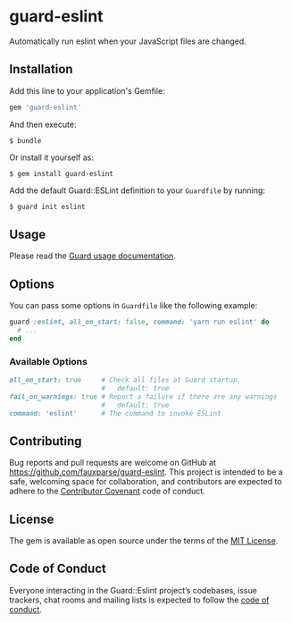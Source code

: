 # guard-eslint

Automatically run eslint when your JavaScript files are changed.

## Installation

Add this line to your application's Gemfile:

```ruby
gem 'guard-eslint'
```

And then execute:

    $ bundle

Or install it yourself as:

    $ gem install guard-eslint

Add the default Guard::ESLint definition to your `Guardfile` by running:

```sh
$ guard init eslint
```

## Usage

Please read the [Guard usage documentation](https://github.com/guard/guard#readme).

## Options

You can pass some options in `Guardfile` like the following example:

```ruby
guard :eslint, all_on_start: false, command: 'yarn run eslint' do
  # ...
end
```

### Available Options

```ruby
all_on_start: true     # Check all files at Guard startup.
                       #   default: true
fail_on_warnings: true # Report a failure if there are any warnings
                       #   default: true
command: 'eslint'      # The command to invoke ESLint
````

## Contributing

Bug reports and pull requests are welcome on GitHub at https://github.com/fauxparse/guard-eslint. This project is intended to be a safe, welcoming space for collaboration, and contributors are expected to adhere to the [Contributor Covenant](http://contributor-covenant.org) code of conduct.

## License

The gem is available as open source under the terms of the [MIT License](https://opensource.org/licenses/MIT).

## Code of Conduct

Everyone interacting in the Guard::Eslint project’s codebases, issue trackers, chat rooms and mailing lists is expected to follow the [code of conduct](https://github.com/[USERNAME]/guard-eslint/blob/master/CODE_OF_CONDUCT.md).
